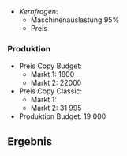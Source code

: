 - _Kernfragen_: 
	- Maschinenauslastung 95%
	- Preis


### Produktion
- Preis Copy Budget:
	- Markt 1: 1800
	- Markt 2: 22000
- Preis Copy Classic:
	- Markt 1: 
	- Markt 2: 31 995
- Produktion Budget: 19 000 

## Ergebnis
